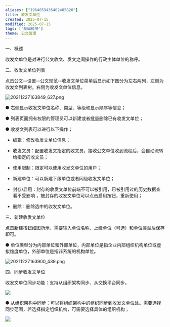 ```yaml
---
aliases: ["1964059435402485820"]
title: 收发文单位
created: 2025-07-15
modified: 2025-07-15
tags: ['基础模块']
theme: 公文管理
---
```


一、概述

收发文单位是对进行公文收文、发文之间操作的行政主体单位的称呼。

二、收发文单位列表

点击公文--设置--公文规范--收发文单位菜单后显示如下图分为左右两列，左侧为收发文列表树，右侧为收发文单位信息。

![](ad6ab4ba01c2d4868144b34479bac7e9.jpg "20211227163849_627.png")

● 右侧显示收发文单位名称、类型、等级和显示顺序等信息；

● 列表页面拥有权限的管理员可以新建或者批量删除已有收发文单位；

● 收发文列表可以进行以下操作；

- 编辑：修改收发文单位信息；

- 收发文员：配置收发文指定的收文员，接收公文单位收到流程后，会自动流转给指定的收文员；

- 使用限制：限定可以使用收发文单位的用户；

- 新建单位：可以新建下级单位或者同级收发文单位；

- 封存/启用：封存的收发文单位前端不可以被引用，已被引用过的历史数据查看不受影响 ，被封存的收发文单位可以点击启用按钮，重新使用；

- 删除：删除选中的收发文单位。

三、新建收发文单位

点击新建按钮如图所示，需要输入单位名称、上级单位（可选）和单位类型后保存即可。

● 单位类型分为内部单位和外部单位，内部单位是指企业内部组织机构单位或虚拟维度单位，外部单位是指非系统的机构单位。

![](7e34c5f2ad31f1b5401fc98ad3d90716.jpg "20211227163900_439.png")

四、同步收发文单位

收发文单位同步功能：支持从组织架构同步、从交换平台同步。

![](https://myhelpdoc.oss-cn-heyuan.aliyuncs.com/mdimages/150361414b9fabaa101a1da513161350.jpg)

● 从组织架构中同步：可以将组织架构中的组织同步到收发文单位处。需要选择同步范围，若选择指定组织机构，可需要选择具体的组织机构；

![](https://myhelpdoc.oss-cn-heyuan.aliyuncs.com/mdimages/860e97a84c4be9d5102742b12d910042.jpg)

